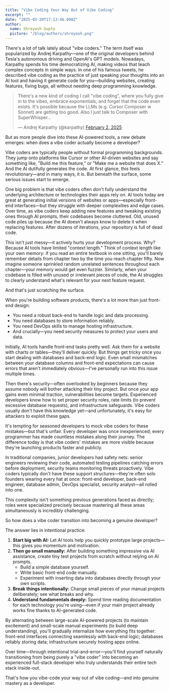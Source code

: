```yaml
---
title: "Vibe Coding Your Way Out of Vibe Coding"
excerpt: ""
date: "2025-03-20T17:13:46.000Z"
author:
  name: Shreyash Gupta
  picture: "/blog/authors/shreyash.png"
---
```


There's a lot of talk lately about "vibe coders." The term itself was popularized by Andrej Karpathy—one of the original developers behind Tesla's autonomous driving and OpenAI's GPT models. Nowadays, Karpathy spends his time democratizing AI, making videos that teach complex concepts in simple ways. In one of his famous tweets, he described vibe coding as the practice of just speaking your thoughts into an AI tool and having it generate code for you—building websites, creating features, fixing bugs, all without needing deep programming knowledge.

<blockquote class="twitter-tweet"><p lang="en" dir="ltr">There&#39;s a new kind of coding I call &quot;vibe coding&quot;, where you fully give in to the vibes, embrace exponentials, and forget that the code even exists. It&#39;s possible because the LLMs (e.g. Cursor Composer w Sonnet) are getting too good. Also I just talk to Composer with SuperWhisper…</p>&mdash; Andrej Karpathy (@karpathy) <a href="https://twitter.com/karpathy/status/1886192184808149383?ref_src=twsrc%5Etfw">February 2, 2025</a></blockquote> <script async src="https://platform.twitter.com/widgets.js" charset="utf-8"></script> 

But as more people dive into these AI-powered tools, a new debate emerges: when does a vibe coder actually become a developer?

Vibe coders are typically people without formal programming backgrounds. They jump onto platforms like Cursor or other AI-driven websites and say something like, "Build me this feature," or "Make me a website that does X." And the AI dutifully generates the code. At first glance, this feels revolutionary—and in many ways, it is. But beneath the surface, some serious issues start to emerge.

One big problem is that vibe coders often don't fully understand the underlying architecture or technologies their apps rely on. AI tools today are great at generating initial versions of websites or apps—especially front-end interfaces—but they struggle with deeper complexities and edge cases. Over time, as vibe coders keep adding new features and tweaking existing ones through AI prompts, their codebases become cluttered. Old, unused code piles up because the AI doesn't always know to delete it when replacing features. After dozens of iterations, your repository is full of dead code.

This isn't just messy—it actively hurts your development process. Why? Because AI tools have limited "context length." Think of context length like your own memory: if you read an entire textbook in one sitting, you'll barely remember details from chapter two by the time you reach chapter fifty. Now imagine someone sprinkled random unrelated sentences throughout each chapter—your memory would get even fuzzier. Similarly, when your codebase is filled with unused or irrelevant pieces of code, the AI struggles to clearly understand what's relevant for your next feature request.

And that's just scratching the surface.

When you're building software products, there's a lot more than just front-end design:

- You need a robust back-end to handle logic and data processing.
- You need databases to store information reliably.
- You need DevOps skills to manage hosting infrastructure.
- And crucially—you need security measures to protect your users and data.

Initially, AI tools handle front-end tasks pretty well. Ask them for a website with charts or tables—they'll deliver quickly. But things get tricky once you start dealing with databases and back-end logic. Even small mismatches between your database columns and front-end expectations can cause errors that aren't immediately obvious—I've personally run into this issue multiple times.

Then there's security—often overlooked by beginners because they assume nobody will bother attacking their tiny project. But once your app gains even minimal traction, vulnerabilities become targets. Experienced developers know how to set proper security roles, rate limits (to prevent excessive database requests), and infrastructure safeguards. Vibe coders usually don't have this knowledge yet—and unfortunately, it's easy for attackers to exploit these gaps.

It's tempting for seasoned developers to mock vibe coders for these mistakes—but that's unfair. Every developer was once inexperienced; every programmer has made countless mistakes along their journey. The difference today is that vibe coders' mistakes are more visible because they're launching products faster and publicly.

In traditional companies, junior developers had safety nets: senior engineers reviewing their code, automated testing pipelines catching errors before deployment, security teams monitoring threats proactively. Vibe coders typically don't have these support structures—they're often solo founders wearing every hat at once: front-end developer, back-end engineer, database admin, DevOps specialist, security analyst—all rolled into one.

This complexity isn't something previous generations faced as directly; roles were specialized precisely because mastering all these areas simultaneously is incredibly challenging.

So how does a vibe coder transition into becoming a genuine developer?

The answer lies in intentional practice:

1. **Start big with AI:** Let AI tools help you quickly prototype large projects—this gives you momentum and motivation.
2. **Then go small manually:** After building something impressive via AI assistance, create tiny test projects from scratch without relying on AI prompts.
   - Build a simple database yourself.
   - Write basic front-end code manually.
   - Experiment with inserting data into databases directly through your own scripts.
3. **Break things intentionally:** Change small pieces of your manual projects deliberately; see what breaks and why.
4. **Understand fundamentals deeply:** Spend time reading documentation for each technology you're using—even if your main project already works fine thanks to AI-generated code.

By alternating between large-scale AI-powered projects (to maintain excitement) and small-scale manual experiments (to build deep understanding), you'll gradually internalize how everything fits together: front-end interfaces connecting seamlessly with back-end logic; databases reliably storing data; infrastructure securely hosting apps online.

Over time—through intentional trial-and-error—you'll find yourself naturally transitioning from being purely a "vibe coder" into becoming an experienced full-stack developer who truly understands their entire tech stack inside-out.

That's how you vibe-code your way out of vibe coding—and into genuine mastery as a developer. 